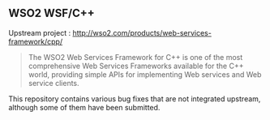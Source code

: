 WSO2 WSF/C++
------------

Upstream project : http://wso2.com/products/web-services-framework/cpp/

> The WSO2 Web Services Framework for C++ is one of the most comprehensive Web Services Frameworks available for the C++ world, providing simple APIs for implementing Web services and Web service clients.

This repository contains various bug fixes that are not integrated upstream, although some of them have been submitted.
